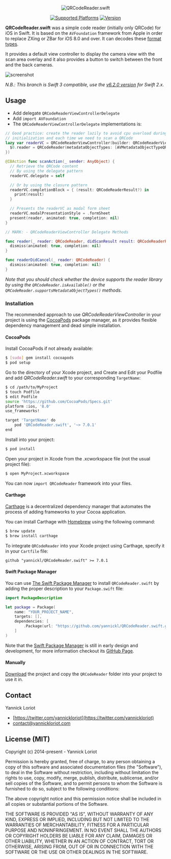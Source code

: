 <p align="center">
  <img src="http://yannickloriot.com/resources/qrcodereader.swift-logo.png" alt="QRCodeReader.swift">
</p>

<p align="center">
  <a href="http://cocoadocs.org/docsets/QRCodeReader.swift/"><img alt="Supported Platforms" src="https://cocoapod-badges.herokuapp.com/p/QRCodeReader.swift/badge.svg"/></a>
  <a href="http://cocoadocs.org/docsets/QRCodeReader.swift/"><img alt="Version" src="https://cocoapod-badges.herokuapp.com/v/QRCodeReader.swift/badge.svg"/></a>
</p>

**QRCodeReader.swift** was a simple code reader (initially only QRCode) for iOS in Swift. It is based on the `AVFoundation` framework from Apple in order to replace ZXing or ZBar for iOS 8.0 and over. It can decodes these [format types](https://developer.apple.com/library/ios/documentation/AVFoundation/Reference/AVMetadataMachineReadableCodeObject_Class/index.html#//apple_ref/doc/constant_group/Machine_Readable_Object_Types).

It provides a default view controller to display the camera view with the scan area overlay and it also provides a button to switch between the front and the back cameras.

![screenshot](http://yannickloriot.com/resources/qrcodereader.swift-screenshot.jpg)

*N.B.: This branch is Swift 3 compatible, use the [v6.2.0 version](https://github.com/yannickl/QRCodeReader.swift/tree/6.2.0) for Swift 2.x.*

## Usage

-  Add delegate `QRCodeReaderViewControllerDelegate`
-  Add `import AVFoundation`
-  The `QRCodeReaderViewControllerDelegate` implementations is:

```swift
// Good practice: create the reader lazily to avoid cpu overload during the
// initialization and each time we need to scan a QRCode
lazy var readerVC = QRCodeReaderViewController(builder: QRCodeReaderViewControllerBuilder {
  $0.reader = QRCodeReader(metadataObjectTypes: [AVMetadataObjectTypeQRCode])
})

@IBAction func scanAction(_ sender: AnyObject) {
  // Retrieve the QRCode content
  // By using the delegate pattern
  readerVC.delegate = self

  // Or by using the closure pattern
  readerVC.completionBlock = { (result: QRCodeReaderResult?) in
    print(result)
  }

  // Presents the readerVC as modal form sheet
  readerVC.modalPresentationStyle = .formSheet
  present(reader, animated: true, completion: nil)
}

// MARK: - QRCodeReaderViewController Delegate Methods

func reader(_ reader: QRCodeReader, didScanResult result: QRCodeReaderResult) {
  dismiss(animated: true, completion: nil)
}

func readerDidCancel(_ reader: QRCodeReader) {
  dismiss(animated: true, completion: nil)
}
```

*Note that you should check whether the device supports the reader library by using the `QRCodeReader.isAvailable()` or the `QRCodeReader.supportsMetadataObjectTypes()` methods.*

### Installation

The recommended approach to use _QRCodeReaderViewController_ in your project is using the [CocoaPods](http://cocoapods.org/) package manager, as it provides flexible dependency management and dead simple installation.

#### CocoaPods

Install CocoaPods if not already available:

``` bash
$ [sudo] gem install cocoapods
$ pod setup
```
Go to the directory of your Xcode project, and Create and Edit your Podfile and add _QRCodeReader.swift_ to your corresponding `TargetName`:

``` bash
$ cd /path/to/MyProject
$ touch Podfile
$ edit Podfile
source 'https://github.com/CocoaPods/Specs.git'
platform :ios, '8.0'
use_frameworks!

target 'TargetName' do
    pod 'QRCodeReader.swift', '~> 7.0.1'
end
```

Install into your project:

``` bash
$ pod install
```

Open your project in Xcode from the .xcworkspace file (not the usual project file):

``` bash
$ open MyProject.xcworkspace
```

You can now `import QRCodeReader` framework into your files.

#### Carthage

[Carthage](https://github.com/Carthage/Carthage) is a decentralized dependency manager that automates the process of adding frameworks to your Cocoa application.

You can install Carthage with [Homebrew](http://brew.sh/) using the following command:

```bash
$ brew update
$ brew install carthage
```

To integrate `QRCodeReader` into your Xcode project using Carthage, specify it in your `Cartfile` file:

```ogdl
github "yannickl/QRCodeReader.swift" >= 7.0.1
```

#### Swift Package Manager

You can use [The Swift Package Manager](https://swift.org/package-manager) to install `QRCodeReader.swift` by adding the proper description to your `Package.swift` file:

```swift
import PackageDescription

let package = Package(
    name: "YOUR_PROJECT_NAME",
    targets: [],
    dependencies: [
        .Package(url: "https://github.com/yannickl/QRCodeReader.swift.git", versions: "7.0.1" ..< Version.max)
    ]
)
```

Note that the [Swift Package Manager](https://swift.org/package-manager) is still in early design and development, for more information checkout its [GitHub Page](https://github.com/apple/swift-package-manager).

#### Manually

[Download](https://github.com/YannickL/QRCodeReader.swift/archive/master.zip) the project and copy the `QRCodeReader` folder into your project to use it in.

## Contact

Yannick Loriot
 - [https://twitter.com/yannickloriot](https://twitter.com/yannickloriot)
 - [contact@yannickloriot.com](mailto:contact@yannickloriot.com)


## License (MIT)

Copyright (c) 2014-present - Yannick Loriot

Permission is hereby granted, free of charge, to any person obtaining a copy
of this software and associated documentation files (the "Software"), to deal
in the Software without restriction, including without limitation the rights
to use, copy, modify, merge, publish, distribute, sublicense, and/or sell
copies of the Software, and to permit persons to whom the Software is
furnished to do so, subject to the following conditions:

The above copyright notice and this permission notice shall be included in
all copies or substantial portions of the Software.

THE SOFTWARE IS PROVIDED "AS IS", WITHOUT WARRANTY OF ANY KIND, EXPRESS OR
IMPLIED, INCLUDING BUT NOT LIMITED TO THE WARRANTIES OF MERCHANTABILITY,
FITNESS FOR A PARTICULAR PURPOSE AND NONINFRINGEMENT. IN NO EVENT SHALL THE
AUTHORS OR COPYRIGHT HOLDERS BE LIABLE FOR ANY CLAIM, DAMAGES OR OTHER
LIABILITY, WHETHER IN AN ACTION OF CONTRACT, TORT OR OTHERWISE, ARISING FROM,
OUT OF OR IN CONNECTION WITH THE SOFTWARE OR THE USE OR OTHER DEALINGS IN
THE SOFTWARE.
